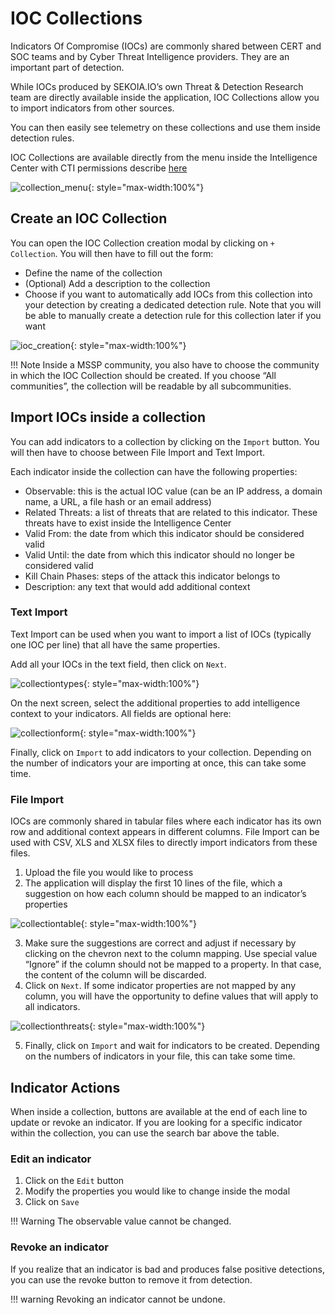 # IOC Collections

Indicators Of Compromise (IOCs) are commonly shared between CERT and SOC teams and by Cyber Threat Intelligence providers. They are an important part of detection.

While IOCs produced by SEKOIA.IO’s own Threat & Detection Research team are directly available inside the application, IOC Collections allow you to import indicators from other sources.

You can then easily see telemetry on these collections and use them inside detection rules.

IOC Collections are available directly from the menu inside the Intelligence Center with CTI permissions describe [here](/docs/getting_started/Permissions)

![collection_menu](/assets/operation_center/IOCscollections/collections_menu.png){: style="max-width:100%"}

## Create an IOC Collection

You can open the IOC Collection creation modal by clicking on `+ Collection`. You will then have to fill out the form:

- Define the name of the collection
- (Optional) Add a description to the collection
- Choose if you want to automatically add IOCs from this collection into your detection by creating a dedicated detection rule. Note that you will be able to manually create a detection rule for this collection later if you want

![ioc_creation](/assets/operation_center/IOCscollections/ioc-create.png){: style="max-width:100%"}


!!! Note
    Inside a MSSP community, you also have to choose the community in which the IOC Collection should be created. If you choose “All communities”, the collection will be readable by all subcommunities.

## Import IOCs inside a collection

You can add indicators to a collection by clicking on the `Import` button. You will then have to choose between File Import and Text Import.

Each indicator inside the collection can have the following properties:

- Observable: this is the actual IOC value (can be an IP address, a domain name, a URL, a file hash or an email address)
- Related Threats: a list of threats that are related to this indicator. These threats have to exist inside the Intelligence Center
- Valid From: the date from which this indicator should be considered valid
- Valid Until: the date from which this indicator should no longer be considered valid
- Kill Chain Phases: steps of the attack this indicator belongs to
- Description: any text that would add additional context

### Text Import

Text Import can be used when you want to import a list of IOCs (typically one IOC per line) that all have the same properties.

Add all your IOCs in the text field, then click on `Next`. 

![collectiontypes](/assets/operation_center/IOCscollections/ioc-types.png){: style="max-width:100%"}

On the next screen, select the additional properties to add intelligence context to your indicators. All fields are optional here:

![collectionform](/assets/operation_center/IOCscollections/ioc_import.png){: style="max-width:100%"}

Finally, click on `Import` to add indicators to your collection. Depending on the number of indicators your are importing at once, this can take some time.

### File Import

IOCs are commonly shared in tabular files where each indicator has its own row and additional context appears in different columns. File Import can be used with CSV, XLS and XLSX files to directly import indicators from these files.

1. Upload the file you would like to process
2. The application will display the first 10 lines of the file, which a suggestion on how each column should be mapped to an indicator’s properties

![collectiontable](/assets/operation_center/IOCscollections/ioc_table.png){: style="max-width:100%"}


3. Make sure the suggestions are correct and adjust if necessary by clicking on the chevron next to the column mapping. Use special value “Ignore” if the column should not be mapped to a property. In that case, the content of the column will be discarded.
4. Click on `Next`. If some indicator properties are not mapped by any column, you will have the opportunity to define values that will apply to all indicators.

![collectionthreats](/assets/operation_center/IOCscollections/ioc_relatedthreats.png){: style="max-width:100%"}


5. Finally, click on `Import` and wait for indicators to be created. Depending on the numbers of indicators in your file, this can take some time.

## Indicator Actions

When inside a collection, buttons are available at the end of each line to update or revoke an indicator. If you are looking for a specific indicator within the collection, you can use the search bar above the table.

### Edit an indicator

1. Click on the `Edit` button
2. Modify the properties you would like to change inside the modal
3. Click on `Save`

!!! Warning 
    The observable value cannot be changed.

### Revoke an indicator

If you realize that an indicator is bad and produces false positive detections, you can use the revoke button to remove it from detection.

!!! warning
    Revoking an indicator cannot be undone.

